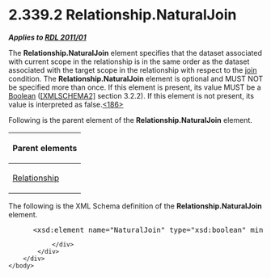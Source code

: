 <html dir="LTR" xmlns:mshelp="http://msdn.microsoft.com/mshelp" xmlns:ddue="http://ddue.schemas.microsoft.com/authoring/2003/5" xmlns:xlink="http://www.w3.org/1999/xlink" xmlns:tool="http://www.microsoft.com/tooltip">
    <head>
        <meta http-equiv="Content-Type" content="text/html; CHARSET=utf-8"></meta>
        <meta name="save" content="history"></meta>
        <title>2.339.2 Relationship.NaturalJoin</title>
        <xml>
            <mshelp:toctitle title="2.339.2 Relationship.NaturalJoin"></mshelp:toctitle>
            <mshelp:rltitle title="[MS-RDL]: Relationship.NaturalJoin"></mshelp:rltitle>
            <mshelp:keyword index="A" term="010c596a-95a7-4db2-b1e0-76f2d4eb4c7a"></mshelp:keyword>
            <mshelp:attr name="DCSext.ContentType" value="open specification"></mshelp:attr>
            <mshelp:attr name="AssetID" value="010c596a-95a7-4db2-b1e0-76f2d4eb4c7a"></mshelp:attr>
            <mshelp:attr name="TopicType" value="kbRef"></mshelp:attr>
            <mshelp:attr name="DCSext.Title" value="[MS-RDL]: Relationship.NaturalJoin" />
        </xml>
    </head>
    <body>
        <div id="header">
            <h1 class="heading">2.339.2 Relationship.NaturalJoin</h1>
        </div>
        <div id="mainSection">
            <div id="mainBody">
                <div id="allHistory" class="saveHistory"></div>
                <div id="sectionSection0" class="section" name="collapseableSection">
                    

<p><b><i>Applies to </i></b><a href="bf2bab1a-b608-4bcc-b718-1cc1baa9579c.htm"><b><i>RDL 2011/01</i></b></a></p>

<p>The <b>Relationship.NaturalJoin</b> element specifies that
the dataset associated with current scope in the relationship is in the same
order as the dataset associated with the target scope in the relationship with
respect to the <a href="b2482b3f-74ab-4ca8-a9e5-c07955011743.htm#gt_11882973-81e8-4e67-baa3-ad0f6e908ff4">join</a>
condition. The <b>Relationship.NaturalJoin</b> element is optional and MUST NOT
be specified more than once. If this element is present, its value MUST be a <a href="4802fa14-3619-43fa-9898-3acab160a24c.htm">Boolean</a> (<a href="https://go.microsoft.com/fwlink/?LinkId=90610">[XMLSCHEMA2]</a> section
3.2.2). If this element is not present, its value is interpreted as false.<a id="Appendix_A_Target_186"></a><a href="1fe5fd87-2de5-4b2c-b762-5a4fd1373621.htm#Appendix_A_186" aria-label="Product behavior note 186">&lt;186&gt;</a></p>

<p>Following is the parent element of the <b>Relationship.NaturalJoin</b>
element.</p>

<table>
 <thead>
  <tr>
   <th>
   <p>Parent elements</p>
   </th>
  </tr>
 </thead>
 <tr>
  <td>
  <p><a href="6d1c77e5-1573-4ad6-8d2a-c507411ad94b.htm">Relationship</a></p>
  </td>
 </tr>
</table>

<p>The following is the XML Schema definition of the <b>Relationship.NaturalJoin</b>
element.</p>

<dl>
<dd>
<div><pre> &lt;xsd:element name=&quot;NaturalJoin&quot; type=&quot;xsd:boolean&quot; minOccurs=&quot;0&quot; /&gt;
</pre></div>
</dd></dl>


                </div>
            </div>
        </div>
    </body>
</html>